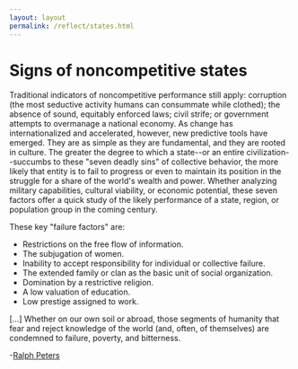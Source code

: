 ```yaml
---
layout: layout
permalink: /reflect/states.html
---
```


# Signs of noncompetitive states

Traditional indicators of noncompetitive performance still apply: corruption (the most seductive activity humans can consummate while clothed); the absence of sound, equitably enforced laws; civil strife; or government attempts to overmanage a national economy. As change has internationalized and accelerated, however, new predictive tools have emerged. They are as simple as they are fundamental, and they are rooted in culture. The greater the degree to which a state--or an entire civilization--succumbs to these "seven deadly sins" of collective behavior, the more likely that entity is to fail to progress or even to maintain its position in the struggle for a share of the world's wealth and power. Whether analyzing military capabilities, cultural viability, or economic potential, these seven factors offer a quick study of the likely performance of a state, region, or population group in the coming century.

These key "failure factors" are:

- Restrictions on the free flow of information.  
- The subjugation of women.  
- Inability to accept responsibility for individual or collective failure.  
- The extended family or clan as the basic unit of social organization.  
- Domination by a restrictive religion.  
- A low valuation of education.  
- Low prestige assigned to work.    

[...] Whether on our own soil or abroad, those segments of humanity that fear and reject knowledge of the world (and, often, of themselves) are condemned to failure, poverty, and bitterness.

-[Ralph Peters](http://strategicstudiesinstitute.army.mil/pubs/parameters/Articles/98spring/peters.htm)


